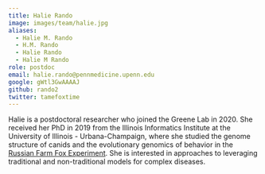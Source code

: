 ```yaml
---
title: Halie Rando
image: images/team/halie.jpg
aliases:
  - Halie M. Rando
  - H.M. Rando
  - Halie Rando
  - Halie M Rando
role: postdoc
email: halie.rando@pennmedicine.upenn.edu
google: gWtl3GwAAAAJ
github: rando2
twitter: tamefoxtime
---
```


Halie is a postdoctoral researcher who joined the Greene Lab in 2020.
She received her PhD in 2019 from the Illinois Informatics Institute at the University of Illinois - Urbana-Champaign, where she studied the genome structure of canids and the evolutionary genomics of behavior in the [Russian Farm Fox Experiment](https://publish.illinois.edu/kukekova-lab/foxes/).
She is interested in approaches to leveraging traditional and non-traditional models for complex diseases.
